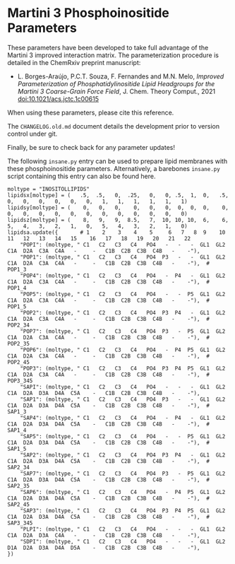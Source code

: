 Martini 3 Phosphoinositide Parameters
======================================================================

These parameters have been developed to take full advantage of the Martini 3
improved interaction matrix. The parameterization procedure is detailed in the
ChemRxiv preprint manuscript:
  * L. Borges-Araújo, P.C.T. Souza, F. Fernandes and M.N. Melo, _Improved
Parameterization of Phosphatidylinositide Lipid Headgroups for the Martini 3
Coarse-Grain Force Field_, J. Chem. Theory Comput., 2021
[doi:10.1021/acs.jctc.1c00615](https://doi.org/10.1021/acs.jctc.1c00615)

When using these parameters, please cite this reference.

The `CHANGELOG.old.md` document details the development prior to version
control under git.

Finally, be sure to check back for any parameter updates!

The following `insane.py` entry can be used to prepare lipid membranes
with these phosphoinositide parameters. Alternatively, a barebones `insane.py` 
script containing this entry can also be found here.

```
moltype = "INOSITOLLIPIDS"
lipidsx[moltype] = (   .5,  .5,   0,  .25,   0,   0, .5,  1,  0,   .5,   0,   0,   0,   0,   0,   0,   1,   1,   1,   1,   1,   1)
lipidsy[moltype] = (    0,   0,   0,    0,   0,   0,  0,  0,  0,    0,   0,   0,   0,   0,   0,   0,   0,   0,   0,   0,   0,   0)
lipidsz[moltype] = (    8,   9,   9,  8.5,   7,  10, 10, 10,  6,    6,   5,   4,   3,   2,   1,   0,   5,   4,   3,   2,   1,   0)
lipidsa.update({       # 1    2    3    4    5     6   7   8  9    10   11   12   13   14   15    16   17   18   19   20   21   22
    "POPI": (moltype, " C1   C2   C3   C4   PO4   -   -   -  GL1  GL2  C1A  D2A  C3A  C4A   -     -   C1B  C2B  C3B  C4B   -    -"),
    "POP1": (moltype, " C1   C2   C3   C4   PO4  P3   -   -  GL1  GL2  C1A  D2A  C3A  C4A   -     -   C1B  C2B  C3B  C4B   -    -"),  # POP1_3
    "POP4": (moltype, " C1   C2   C3   C4   PO4   -  P4   -  GL1  GL2  C1A  D2A  C3A  C4A   -     -   C1B  C2B  C3B  C4B   -    -"),  # POP1_4
    "POP5": (moltype, " C1   C2   C3   C4   PO4   -   -  P5  GL1  GL2  C1A  D2A  C3A  C4A   -     -   C1B  C2B  C3B  C4B   -    -"),  # POP1_5
    "POP2": (moltype, " C1   C2   C3   C4   PO4  P3  P4   -  GL1  GL2  C1A  D2A  C3A  C4A   -     -   C1B  C2B  C3B  C4B   -    -"),  # POP2_34
    "POP7": (moltype, " C1   C2   C3   C4   PO4  P3   -  P5  GL1  GL2  C1A  D2A  C3A  C4A   -     -   C1B  C2B  C3B  C4B   -    -"),  # POP2_35
    "POP6": (moltype, " C1   C2   C3   C4   PO4   -  P4  P5  GL1  GL2  C1A  D2A  C3A  C4A   -     -   C1B  C2B  C3B  C4B   -    -"),  # POP2_45
    "POP3": (moltype, " C1   C2   C3   C4   PO4  P3  P4  P5  GL1  GL2  C1A  D2A  C3A  C4A   -     -   C1B  C2B  C3B  C4B   -    -"),  # POP3_345
    "SAPI": (moltype, " C1   C2   C3   C4   PO4   -   -   -  GL1  GL2  C1A  D2A  D3A  D4A  C5A    -   C1B  C2B  C3B  C4B   -    -"),
    "SAP1": (moltype, " C1   C2   C3   C4   PO4  P3   -   -  GL1  GL2  C1A  D2A  D3A  D4A  C5A    -   C1B  C2B  C3B  C4B   -    -"),  # SAP1_3
    "SAP4": (moltype, " C1   C2   C3   C4   PO4   -  P4   -  GL1  GL2  C1A  D2A  D3A  D4A  C5A    -   C1B  C2B  C3B  C4B   -    -"),  # SAP1_4
    "SAP5": (moltype, " C1   C2   C3   C4   PO4   -   -  P5  GL1  GL2  C1A  D2A  D3A  D4A  C5A    -   C1B  C2B  C3B  C4B   -    -"),  # SAP1_5
    "SAP2": (moltype, " C1   C2   C3   C4   PO4  P3  P4   -  GL1  GL2  C1A  D2A  D3A  D4A  C5A    -   C1B  C2B  C3B  C4B   -    -"),  # SAP2_34
    "SAP7": (moltype, " C1   C2   C3   C4   PO4  P3   -  P5  GL1  GL2  C1A  D2A  D3A  D4A  C5A    -   C1B  C2B  C3B  C4B   -    -"),  # SAP2_35
    "SAP6": (moltype, " C1   C2   C3   C4   PO4   -  P4  P5  GL1  GL2  C1A  D2A  D3A  D4A  C5A    -   C1B  C2B  C3B  C4B   -    -"),  # SAP2_45
    "SAP3": (moltype, " C1   C2   C3   C4   PO4  P3  P4  P5  GL1  GL2  C1A  D2A  D3A  D4A  C5A    -   C1B  C2B  C3B  C4B   -    -"),  # SAP3_345
    "PLPI": (moltype, " C1   C2   C3   C4   PO4   -   -   -  GL1  GL2  C1A  D2A  D3A  C4A   -     -   C1B  C2B  C3B  C4B   -    -"),
    "SDPI": (moltype, " C1   C2   C3   C4   PO4   -   -   -  GL1  GL2  D1A  D2A  D3A  D4A  D5A    -   C1B  C2B  C3B  C4B   -    -"),
})
```

